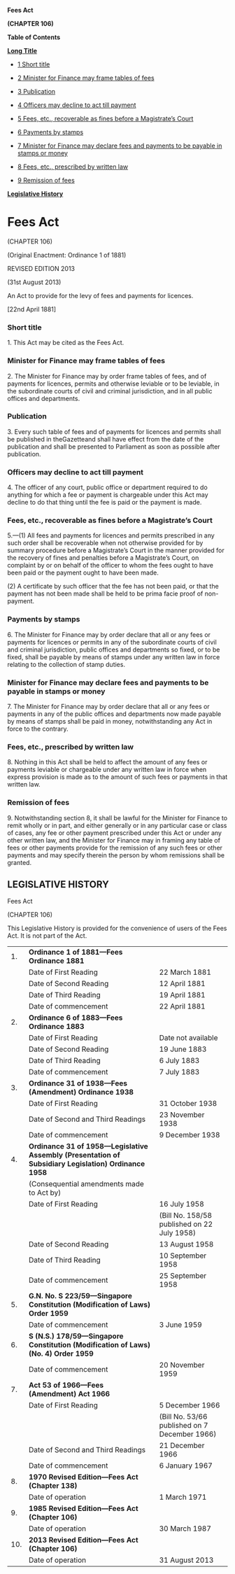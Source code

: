 **Fees Act**

**(CHAPTER 106)**

**Table of Contents**

[**Long Title**](#Fees-Act)

- [1 Short title](#Short-title)

- [2 Minister for Finance may frame tables of fees](#Minister-for-Finance-may-frame-tables-of-fees)

- [3 Publication](#Publication)

- [4 Officers may decline to act till payment](#Officers-may-decline-to-act-till-payment)

- [5 Fees, etc., recoverable as fines before a Magistrate’s Court](#Fees-etc-recoverable-as-fines-before-a-Magistrate’s-Court)

- [6 Payments by stamps](#Payments-by-stamps)

- [7 Minister for Finance may declare fees and payments to be payable in stamps or money](#Minister-for-Finance-may-declare-fees-and-payments-to-be-payable-in-stamps-or-money)

- [8 Fees, etc., prescribed by written law](#Fees-etc-prescribed-by-written-law)

- [9 Remission of fees](#Remission-of-fees)

[**Legislative History**](#Legislative-History)

# Fees Act

(CHAPTER 106)

(Original Enactment: Ordinance 1 of 1881)

REVISED EDITION 2013

(31st August 2013)

An Act to provide for the levy of fees and payments for licences.

[22nd April 1881]

### Short title

1\. This Act may be cited as the Fees Act.

### Minister for Finance may frame tables of fees

2\. The Minister for Finance may by order frame tables of fees, and of payments for licences, permits and otherwise leviable or to be leviable, in the subordinate courts of civil and criminal jurisdiction, and in all public offices and departments.

### Publication

3\. Every such table of fees and of payments for licences and permits shall be published in theGazetteand shall have effect from the date of the publication and shall be presented to Parliament as soon as possible after publication.

### Officers may decline to act till payment

4\. The officer of any court, public office or department required to do anything for which a fee or payment is chargeable under this Act may decline to do that thing until the fee is paid or the payment is made.

### Fees, etc., recoverable as fines before a Magistrate’s Court

5\.—(1) All fees and payments for licences and permits prescribed in any such order shall be recoverable when not otherwise provided for by summary procedure before a Magistrate’s Court in the manner provided for the recovery of fines and penalties before a Magistrate’s Court, on complaint by or on behalf of the officer to whom the fees ought to have been paid or the payment ought to have been made.

(2) A certificate by such officer that the fee has not been paid, or that the payment has not been made shall be held to be prima facie proof of non-payment.

### Payments by stamps

6\. The Minister for Finance may by order declare that all or any fees or payments for licences or permits in any of the subordinate courts of civil and criminal jurisdiction, public offices and departments so fixed, or to be fixed, shall be payable by means of stamps under any written law in force relating to the collection of stamp duties.

### Minister for Finance may declare fees and payments to be payable in stamps or money

7\. The Minister for Finance may by order declare that all or any fees or payments in any of the public offices and departments now made payable by means of stamps shall be paid in money, notwithstanding any Act in force to the contrary.

### Fees, etc., prescribed by written law

8\. Nothing in this Act shall be held to affect the amount of any fees or payments leviable or chargeable under any written law in force when express provision is made as to the amount of such fees or payments in that written law.

### Remission of fees

9\. Notwithstanding section 8, it shall be lawful for the Minister for Finance to remit wholly or in part, and either generally or in any particular case or class of cases, any fee or other payment prescribed under this Act or under any other written law, and the Minister for Finance may in framing any table of fees or other payments provide for the remission of any such fees or other payments and may specify therein the person by whom remissions shall be granted.

## LEGISLATIVE HISTORY

Fees Act

(CHAPTER 106)

This Legislative History is provided for the convenience of users of the Fees Act. It is not part of the Act.

||||
|:-|:-|:-|
|1.|**Ordinance 1 of 1881—Fees Ordinance 1881**|
||Date of First Reading|22 March 1881|
||Date of Second Reading|12 April 1881|
||Date of Third Reading|19 April 1881|
||Date of commencement|22 April 1881|
|2.|**Ordinance 6 of 1883—Fees Ordinance 1883**|
||Date of First Reading|Date not available|
||Date of Second Reading|19 June 1883|
||Date of Third Reading|6 July 1883|
||Date of commencement|7 July 1883|
|3.|**Ordinance 31 of 1938—Fees (Amendment) Ordinance 1938**|
||Date of First Reading|31 October 1938|
||Date of Second and Third Readings|23 November 1938|
||Date of commencement|9 December 1938|
|4.|**Ordinance 31 of 1958—Legislative Assembly (Presentation of Subsidiary Legislation) Ordinance 1958**|
||(Consequential amendments made to Act by)||
||Date of First Reading|16 July 1958|
|||(Bill No. 158/58 published on 22 July 1958)|
||Date of Second Reading|13 August 1958|
||Date of Third Reading|10 September 1958|
||Date of commencement|25 September 1958|
|5.|**G.N. No. S 223/59—Singapore Constitution (Modification of Laws) Order 1959**|
||Date of commencement|3 June 1959|
|6.|**S (N.S.) 178/59—Singapore Constitution (Modification of Laws) (No. 4) Order 1959**|
||Date of commencement|20 November 1959|
|7.|**Act 53 of 1966—Fees (Amendment) Act 1966**|
||Date of First Reading|5 December 1966|
|||(Bill No. 53/66 published on 7 December 1966)|
||Date of Second and Third Readings|21 December 1966|
||Date of commencement|6 January 1967|
|8.|**1970 Revised Edition—Fees Act (Chapter 138)**|
||Date of operation|1 March 1971|
|9.|**1985 Revised Edition—Fees Act (Chapter 106)**|
||Date of operation|30 March 1987|
|10.|**2013 Revised Edition—Fees Act (Chapter 106)**|
||Date of operation|31 August 2013|
